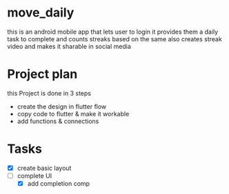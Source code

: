 # move_daily

this is an android mobile app that lets user to login 
it provides them a daily task to complete 
and counts streaks based on the same
also creates streak video and makes it sharable in social media

# Project plan

this Project is done in 3 steps
- create the design in flutter flow 
- copy code to flutter & make it workable
- add functions & connections

# Tasks

- [x] create basic layout
- [ ] complete UI
  - [x] add completion comp
